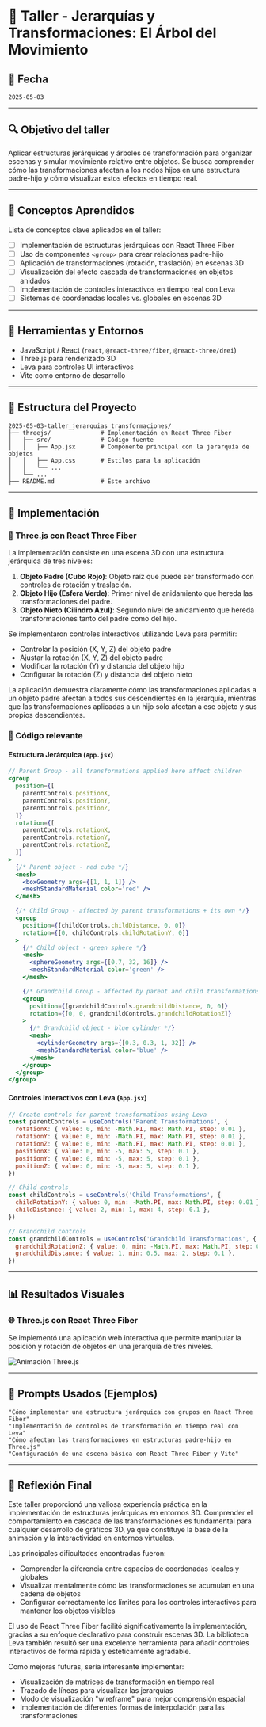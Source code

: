 # 🧪 Taller - Jerarquías y Transformaciones: El Árbol del Movimiento

## 📅 Fecha
`2025-05-03`

---

## 🔍 Objetivo del taller

Aplicar estructuras jerárquicas y árboles de transformación para organizar escenas y simular movimiento relativo entre objetos. Se busca comprender cómo las transformaciones afectan a los nodos hijos en una estructura padre-hijo y cómo visualizar estos efectos en tiempo real.

---

## 🧠 Conceptos Aprendidos

Lista de conceptos clave aplicados en el taller:

- [ ] Implementación de estructuras jerárquicas con React Three Fiber
- [ ] Uso de componentes `<group>` para crear relaciones padre-hijo
- [ ] Aplicación de transformaciones (rotación, traslación) en escenas 3D
- [ ] Visualización del efecto cascada de transformaciones en objetos anidados
- [ ] Implementación de controles interactivos en tiempo real con Leva
- [ ] Sistemas de coordenadas locales vs. globales en escenas 3D

---

## 🔧 Herramientas y Entornos

- JavaScript / React (`react`, `@react-three/fiber`, `@react-three/drei`)
- Three.js para renderizado 3D
- Leva para controles UI interactivos
- Vite como entorno de desarrollo

---

## 📁 Estructura del Proyecto

```
2025-05-03-taller_jerarquias_transformaciones/
├── threejs/              # Implementación en React Three Fiber
│   ├── src/              # Código fuente
│   │   ├── App.jsx       # Componente principal con la jerarquía de objetos
│   │   ├── App.css       # Estilos para la aplicación
│   │   └── ...
│   └── ...
├── README.md             # Este archivo
```

---

## 🧪 Implementación

### 🔹 Three.js con React Three Fiber

La implementación consiste en una escena 3D con una estructura jerárquica de tres niveles:

1. **Objeto Padre (Cubo Rojo)**: Objeto raíz que puede ser transformado con controles de rotación y traslación.
2. **Objeto Hijo (Esfera Verde)**: Primer nivel de anidamiento que hereda las transformaciones del padre.
3. **Objeto Nieto (Cilindro Azul)**: Segundo nivel de anidamiento que hereda transformaciones tanto del padre como del hijo.

Se implementaron controles interactivos utilizando Leva para permitir:
- Controlar la posición (X, Y, Z) del objeto padre
- Ajustar la rotación (X, Y, Z) del objeto padre
- Modificar la rotación (Y) y distancia del objeto hijo
- Configurar la rotación (Z) y distancia del objeto nieto

La aplicación demuestra claramente cómo las transformaciones aplicadas a un objeto padre afectan a todos sus descendientes en la jerarquía, mientras que las transformaciones aplicadas a un hijo solo afectan a ese objeto y sus propios descendientes.

### 🔹 Código relevante

#### Estructura Jerárquica (`App.jsx`)

```jsx
// Parent Group - all transformations applied here affect children
<group 
  position={[
    parentControls.positionX,
    parentControls.positionY,
    parentControls.positionZ,
  ]}
  rotation={[
    parentControls.rotationX,
    parentControls.rotationY,
    parentControls.rotationZ,
  ]}
>
  {/* Parent object - red cube */}
  <mesh>
    <boxGeometry args={[1, 1, 1]} />
    <meshStandardMaterial color='red' />
  </mesh>

  {/* Child Group - affected by parent transformations + its own */}
  <group
    position={[childControls.childDistance, 0, 0]}
    rotation={[0, childControls.childRotationY, 0]}
  >
    {/* Child object - green sphere */}
    <mesh>
      <sphereGeometry args={[0.7, 32, 16]} />
      <meshStandardMaterial color='green' />
    </mesh>

    {/* Grandchild Group - affected by parent and child transformations + its own */}
    <group
      position={[grandchildControls.grandchildDistance, 0, 0]}
      rotation={[0, 0, grandchildControls.grandchildRotationZ]}
    >
      {/* Grandchild object - blue cylinder */}
      <mesh>
        <cylinderGeometry args={[0.3, 0.3, 1, 32]} />
        <meshStandardMaterial color='blue' />
      </mesh>
    </group>
  </group>
</group>
```

#### Controles Interactivos con Leva (`App.jsx`)

```jsx
// Create controls for parent transformations using Leva
const parentControls = useControls('Parent Transformations', {
  rotationX: { value: 0, min: -Math.PI, max: Math.PI, step: 0.01 },
  rotationY: { value: 0, min: -Math.PI, max: Math.PI, step: 0.01 },
  rotationZ: { value: 0, min: -Math.PI, max: Math.PI, step: 0.01 },
  positionX: { value: 0, min: -5, max: 5, step: 0.1 },
  positionY: { value: 0, min: -5, max: 5, step: 0.1 },
  positionZ: { value: 0, min: -5, max: 5, step: 0.1 },
})

// Child controls
const childControls = useControls('Child Transformations', {
  childRotationY: { value: 0, min: -Math.PI, max: Math.PI, step: 0.01 },
  childDistance: { value: 2, min: 1, max: 4, step: 0.1 },
})

// Grandchild controls
const grandchildControls = useControls('Grandchild Transformations', {
  grandchildRotationZ: { value: 0, min: -Math.PI, max: Math.PI, step: 0.01 },
  grandchildDistance: { value: 1, min: 0.5, max: 2, step: 0.1 },
})
```

---

## 📊 Resultados Visuales

### 🌐 Three.js con React Three Fiber

Se implementó una aplicación web interactiva que permite manipular la posición y rotación de objetos en una jerarquía de tres niveles.

![Animación Three.js](Capturas/threejs/hierarchy-demo.gif)



---

## 🧩 Prompts Usados (Ejemplos)

```text
"Cómo implementar una estructura jerárquica con grupos en React Three Fiber"
"Implementación de controles de transformación en tiempo real con Leva"
"Cómo afectan las transformaciones en estructuras padre-hijo en Three.js"
"Configuración de una escena básica con React Three Fiber y Vite"
```

---

## 💬 Reflexión Final

Este taller proporcionó una valiosa experiencia práctica en la implementación de estructuras jerárquicas en entornos 3D. Comprender el comportamiento en cascada de las transformaciones es fundamental para cualquier desarrollo de gráficos 3D, ya que constituye la base de la animación y la interactividad en entornos virtuales.

Las principales dificultades encontradas fueron:
- Comprender la diferencia entre espacios de coordenadas locales y globales
- Visualizar mentalmente cómo las transformaciones se acumulan en una cadena de objetos
- Configurar correctamente los límites para los controles interactivos para mantener los objetos visibles

El uso de React Three Fiber facilitó significativamente la implementación, gracias a su enfoque declarativo para construir escenas 3D. La biblioteca Leva también resultó ser una excelente herramienta para añadir controles interactivos de forma rápida y estéticamente agradable.

Como mejoras futuras, sería interesante implementar:
- Visualización de matrices de transformación en tiempo real
- Trazado de líneas para visualizar las jerarquías
- Modo de visualización "wireframe" para mejor comprensión espacial
- Implementación de diferentes formas de interpolación para las transformaciones
